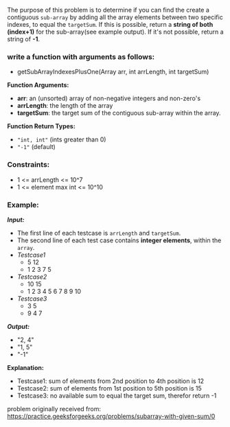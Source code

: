 The purpose of this problem is to determine if you can find the create a contiguous `sub-array` by adding all the array elements between two specific indexes, to equal the `targetSum`. If this is possible, return a **string of both (index+1)** for the sub-array(see example output). If it's not possible, return a string of **-1**.

### **write a function with arguments as follows:**
- getSubArrayIndexesPlusOne(Array arr, int arrLength, int targetSum)

**Function Arguments:**
- **arr**: an (unsorted) array of non-negative integers and non-zero's
- **arrLength**: the length of the array
- **targetSum**: the target sum of the contiguous sub-array within the array.

**Function Return Types:**
- `"int, int"` (ints greater than 0)
- `"-1"` (default)

### **Constraints:**
- 1 <= arrLength <= 10^7
- 1 <= element max int <= 10^10

### **Example:**
***Input:***
- The first line of each testcase is `arrLength` and `targetSum`.
- The second line of each test case contains **integer elements**, within the `array`.
- *Testcase1*
  - 5 12
  - 1 2 3 7 5
- *Testcase2*
  - 10 15
  - 1 2 3 4 5 6 7 8 9 10
- *Testcase3*
  - 3 5
  - 9 4 7

***Output:***
- "2, 4"
- "1, 5"
- "-1"

**Explanation:**
- Testcase1: sum of elements from 2nd position to 4th position is 12
- Testcase2: sum of elements from 1st position to 5th position is 15
- Testcase3: no available sum to equal the target sum, therefor return -1

problem originally received from: https://practice.geeksforgeeks.org/problems/subarray-with-given-sum/0
